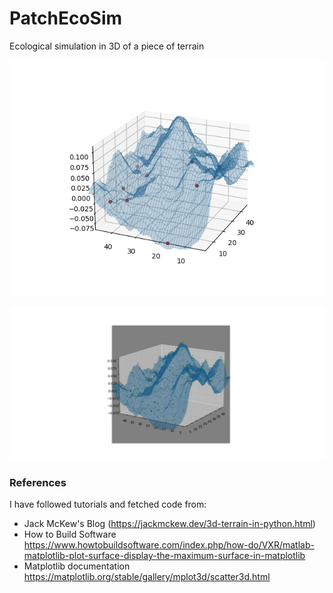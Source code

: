 # PatchEcoSim
Ecological simulation in 3D of a piece of terrain

![3D development process](gallery/Figure_1.png)

![3D development process](gallery/Figure_2.png)


### References

I have followed tutorials and fetched code from:

* Jack McKew's Blog 
  (https://jackmckew.dev/3d-terrain-in-python.html)
* How to Build Software
  https://www.howtobuildsoftware.com/index.php/how-do/VXR/matlab-matplotlib-plot-surface-display-the-maximum-surface-in-matplotlib
* Matplotlib documentation
  https://matplotlib.org/stable/gallery/mplot3d/scatter3d.html
